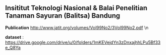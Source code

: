 Insititut Teknologi Nasional & Balai Penelitian Tanaman Sayuran (Balitsa) Bandung
---
__Publication__ http://www.jatit.org/volumes/Vol99No2/3Vol99No2.pdf \n

__dataset__ : https://drive.google.com/drive/u/0/folders/1mKEVejdYn3zDnxajhhLPu5Bf33e_Q8Ya
